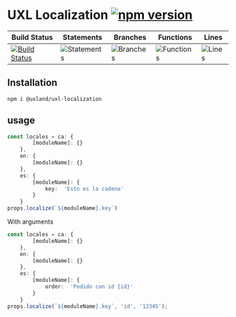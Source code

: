 # UXL Localization [![npm version](https://badge.fury.io/js/%40uxland%2Fuxl-localization.svg)](https://badge.fury.io/js/%40uxland%2Fuxl-localization)

| Build Status                                                                                                                | Statements                                    | Branches                                  | Functions                                   | Lines                               |
| --------------------------------------------------------------------------------------------------------------------------- | --------------------------------------------- | ----------------------------------------- | ------------------------------------------- | ----------------------------------- |
| [![Build Status](https://api.travis-ci.org/uxland/uxl-localization.svg)](https://api.travis-ci.org/uxland/uxl-localization) | ![Statements](https://img.shields.io/badge/Coverage-64.12%25-red.svg 'Make me better!') | ![Branches](https://img.shields.io/badge/Coverage-17.5%25-red.svg 'Make me better!') | ![Functions](https://img.shields.io/badge/Coverage-52%25-red.svg 'Make me better!') | ![Lines](https://img.shields.io/badge/Coverage-65.29%25-red.svg 'Make me better!') |

## Installation

`npm i @uxland/uxl-localization`

## usage
```typescript
const locales = ca: {
		[moduleName]: {}
	},
	en: {
		[moduleName]: {}
	},
	es: {
        [moduleName]: {
            key:  'Esto es la cadena'
        }
    }
props.localize(`${moduleName}.key`)
```

With arguments
```typescript
const locales = ca: {
		[moduleName]: {}
	},
	en: {
		[moduleName]: {}
	},
	es: {
        [moduleName]: {
            order:  'Pedido con id {id}'
        }
    }
props.localize(`${moduleName}.key`, 'id', '12345');
```